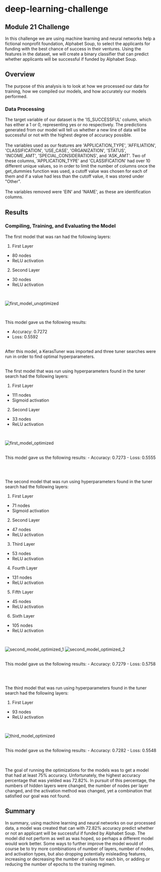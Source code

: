 # deep-learning-challenge
## Module 21 Challenge

In this challenge we are using machine learning and neural networks help a fictional nonprofit foundation,  Alphabet Soup, to select the applicants for funding with the best chance of success in their ventures. Using the features in the dataset, we will create a binary classifier that can predict whether applicants will be successful if funded by Alphabet Soup.

## Overview
The purpose of this analysis is to look at how we processed our data for training, how we compiled our models, and how accurately our models performed. 
### Data Processing
The target variable of our dataset is the 'IS_SUCCESSFUL' column, which has either a 1 or 0, representing yes or no respectively. The predictions generated from our model will tell us whether a new line of data will be successful or not with the highest degree of accuracy possible.
</br></br>
The variables used as our features are 'APPLICATION_TYPE', 'AFFILIATION', 'CLASSIFICATION', 'USE_CASE', 'ORGANIZATION', 'STATUS', 'INCOME_AMT', 'SPECIAL_CONSIDERATIONS', and 'ASK_AMT'. Two of these columns, 'APPLICATION_TYPE' and 'CLASSIFICATION' had over 10 different unique values, so in order to limit the number of columns once the get_dummies function was used, a cutoff value was chosen for each of them and if a value had less than the cutoff value, it was stored under "Other". 
</br></br>
The variables removed were 'EIN' and 'NAME', as these are identification columns.
## Results
### Compiling, Training, and Evaluating the Model
The first model that was ran had the following layers:
1. First Layer
  * 80 nodes
  * ReLU activation
2. Second Layer
  * 30 nodes
  * ReLU activation

</br>

![first_model_unoptimized](https://github.com/rileyunverferth/deep-learning-challenge/blob/main/Images/first_model_unoptimized.png)

</br>

This model gave us the following results:
- Accuracy: 0.7272
- Loss: 0.5592

</br>
After this model, a KerasTuner was imported and three tuner searches were run in order to find optimal hyperparameters. 
</br></br>

The first model that was run using hyperparameters found in the tuner search had the following layers:
1. First Layer
  * 111 nodes
  * Sigmoid activation
2. Second Layer
  * 33 nodes
  * ReLU activation

</br>

![first_model_optimized](https://github.com/rileyunverferth/deep-learning-challenge/blob/main/Images/first_model_optimized.png)

</br>
This model gave us the following results:
- Accuracy: 0.7273
- Loss: 0.5555
 
</br></br>

The second model that was run using hyperparameters found in the tuner search had the following layers:
1. First Layer
  * 71 nodes
  * Sigmoid activation
2. Second Layer
  * 47 nodes
  * ReLU activation
3. Third Layer
  * 53 nodes
  * ReLU activation
4. Fourth Layer
  * 131 nodes
  * ReLU activation
5. Fifth Layer
  * 45 nodes
  * ReLU activation
6. Sixth Layer
  * 105 nodes
  * ReLU activation

</br>

![second_model_optimized_1](https://github.com/rileyunverferth/deep-learning-challenge/blob/main/Images/second_model_optimized_1.png)
![second_model_optimized_2](https://github.com/rileyunverferth/deep-learning-challenge/blob/main/Images/second_model_optimized_2.png)

</br>
This model gave us the following results:
- Accuracy: 0.7279
- Loss: 0.5758

</br></br>

The third model that was run using hyperparameters found in the tuner search had the following layers:
1. First Layer
  * 93 nodes
  * ReLU activation

</br>

![third_model_optimized](https://github.com/rileyunverferth/deep-learning-challenge/blob/main/Images/third_model_optimized.png)

</br>
This model gave us the following results:
- Accuracy: 0.7282
- Loss: 0.5548

</br></br>
The goal of running the optimizations for the models was to get a model that had at least 75% accuracy. Unfortunately, the highest accuracy percentage that was yielded was 72.82%. In pursuit of this percentage, the numbers of hidden layers were changed, the number of nodes per layer changed, and the activation method was changed, yet a combination that satisfied our goal was not found. 


## Summary
In summary, using machine learning and neural networks on our processed data, a model was created that can with 72.82% accuracy predict whether or not an applicant will be successful if funded by Alphabet Soup. The model did not perform as well as was hoped, so perhaps a different model would work better. Some ways to further improve the model would of course be to try more combinations of number of layers, number of nodes, and activation types, but also dropping potentially misleading features, increasing  or decreasing the number of values for each bin, or adding or reducing the number of epochs to the training regimen.

